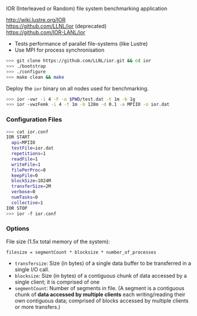 IOR (Interleaved or Random) file system benchmarking application 

<http://wiki.lustre.org/IOR>  
<https://github.com/LLNL/ior> (deprecated)  
<https://github.com/IOR-LANL/ior>

* Tests performance of parallel file-systems (like Lustre)
* Use MPI for process synchronisation

```bash
>>> git clone https://github.com/LLNL/ior.git && cd ior
>>> ./bootstrap
>>> ./configure
>>> make clean && make
```

Deploy the `ior` binary on all nodes used for benchmarking.

```bash
>>> ior -vwr -i 4 -F -o $PWD/test.dat -t 1m -b 1g
>>> ior -vwzFemk -i 4 -t 1m -b 128m -d 0.1 -a MPIIO -o ior.dat
```

### Configuration Files

```bash
>>> cat ior.conf    
IOR START
  api=MPIIO
  testFile=ior.dat
  repetitions=1
  readFile=1
  writeFile=1
  filePerProc=0
  keepFile=0
  blockSize=1024M
  transferSize=2M
  verbose=0
  numTasks=0
  collective=1
IOR STOP
>>> ior -f ior.conf
```

### Options

File size (1.5x total memory of the system):

    filesize = segmentCount * blocksize * number_of_processes

* `transfersize`: Size (in bytes) of a single data buffer to be transferred in a single I/O call. 
* `blocksize`:  Size (in bytes) of a contiguous chunk of data accessed by a single client; it is comprised of one
* `segmentCount`: Number of segments in file. (A segment is a contiguous chunk of **data accessed by multiple clients** each writing/reading their own contiguous data; comprised of blocks accessed by multiple clients or more transfers.)

